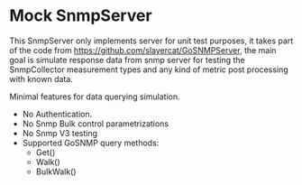 # Mock SnmpServer

This SnmpServer only implements server for unit test purposes, it takes part of the code from https://github.com/slayercat/GoSNMPServer, the main goal is simulate response data from snmp server for testing the SnmpCollector measurement types and any kind of metric post processing with known data. 

Minimal features for data querying simulation.

 * No Authentication.
 * No Snmp Bulk control parametrizations
 * No Snmp V3 testing
 * Supported GoSNMP query methods:
    * Get()
    * Walk()
    * BulkWalk()
